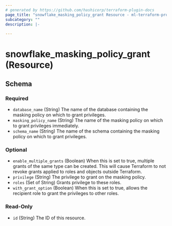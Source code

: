 ```yaml
---
# generated by https://github.com/hashicorp/terraform-plugin-docs
page_title: "snowflake_masking_policy_grant Resource - ml-terraform-provider-snowflake"
subcategory: ""
description: |-
  
---
```


# snowflake_masking_policy_grant (Resource)





<!-- schema generated by tfplugindocs -->
## Schema

### Required

- `database_name` (String) The name of the database containing the masking policy on which to grant privileges.
- `masking_policy_name` (String) The name of the masking policy on which to grant privileges immediately.
- `schema_name` (String) The name of the schema containing the masking policy on which to grant privileges.

### Optional

- `enable_multiple_grants` (Boolean) When this is set to true, multiple grants of the same type can be created. This will cause Terraform to not revoke grants applied to roles and objects outside Terraform.
- `privilege` (String) The privilege to grant on the masking policy.
- `roles` (Set of String) Grants privilege to these roles.
- `with_grant_option` (Boolean) When this is set to true, allows the recipient role to grant the privileges to other roles.

### Read-Only

- `id` (String) The ID of this resource.


